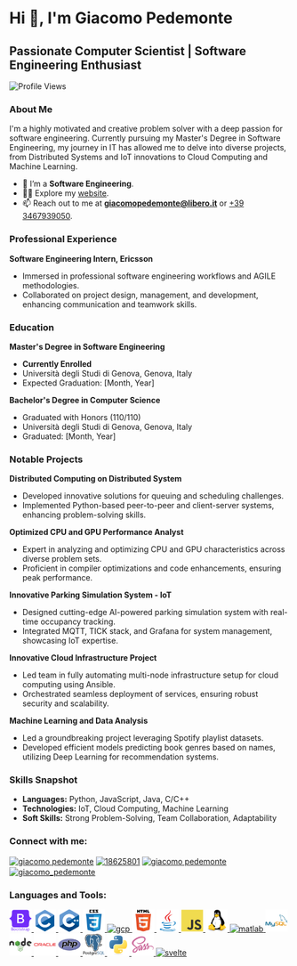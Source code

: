 # Hi 👋, I'm Giacomo Pedemonte
## Passionate Computer Scientist | Software Engineering Enthusiast

![Profile Views](https://komarev.com/ghpvc/?username=pedemontegiacomo&label=Profile%20views&color=0e75b6&style=flat)

### About Me

I'm a highly motivated and creative problem solver with a deep passion for software engineering. Currently pursuing my Master's Degree in Software Engineering, my journey in IT has allowed me to delve into diverse projects, from Distributed Systems and IoT innovations to Cloud Computing and Machine Learning.

- 🔭 I’m a **Software Engineering**.
- 👨‍💻 Explore my [website](https://portfolio-d52a5.web.app/).
- 📫 Reach out to me at **giacomopedemonte@libero.it** or [+39 3467939050](tel:+393467939050).

### Professional Experience

**Software Engineering Intern, Ericsson**
- Immersed in professional software engineering workflows and AGILE methodologies.
- Collaborated on project design, management, and development, enhancing communication and teamwork skills.

### Education

**Master's Degree in Software Engineering**
- **Currently Enrolled**
- Università degli Studi di Genova, Genova, Italy
- Expected Graduation: [Month, Year]

**Bachelor's Degree in Computer Science**
- Graduated with Honors (110/110)
- Università degli Studi di Genova, Genova, Italy
- Graduated: [Month, Year]

### Notable Projects

**Distributed Computing on Distributed System**
- Developed innovative solutions for queuing and scheduling challenges.
- Implemented Python-based peer-to-peer and client-server systems, enhancing problem-solving skills.

**Optimized CPU and GPU Performance Analyst**
- Expert in analyzing and optimizing CPU and GPU characteristics across diverse problem sets.
- Proficient in compiler optimizations and code enhancements, ensuring peak performance.

**Innovative Parking Simulation System - IoT**
- Designed cutting-edge AI-powered parking simulation system with real-time occupancy tracking.
- Integrated MQTT, TICK stack, and Grafana for system management, showcasing IoT expertise.

**Innovative Cloud Infrastructure Project**
- Led team in fully automating multi-node infrastructure setup for cloud computing using Ansible.
- Orchestrated seamless deployment of services, ensuring robust security and scalability.

**Machine Learning and Data Analysis**
- Led a groundbreaking project leveraging Spotify playlist datasets.
- Developed efficient models predicting book genres based on names, utilizing Deep Learning for recommendation systems.

### Skills Snapshot

- **Languages:** Python, JavaScript, Java, C/C++
- **Technologies:** IoT, Cloud Computing, Machine Learning
- **Soft Skills:** Strong Problem-Solving, Team Collaboration, Adaptability

### Connect with me:
<p align="left">
<a href="https://linkedin.com/in/giacomo-pedemonte-3983a6236" target="blank"><img align="center" src="https://raw.githubusercontent.com/rahuldkjain/github-profile-readme-generator/master/src/images/icons/Social/linked-in-alt.svg" alt="giacomo pedemonte" height="30" width="40" /></a>
<a href="https://stackoverflow.com/users/18625801" target="blank"><img align="center" src="https://raw.githubusercontent.com/rahuldkjain/github-profile-readme-generator/master/src/images/icons/Social/stack-overflow.svg" alt="18625801" height="30" width="40" /></a>
<a href="https://fb.com/giacomo.pedemonte.7" target="blank"><img align="center" src="https://raw.githubusercontent.com/rahuldkjain/github-profile-readme-generator/master/src/images/icons/Social/facebook.svg" alt="giacomo pedemonte" height="30" width="40" /></a>
<a href="https://instagram.com/giacomo_pedemonte" target="blank"><img align="center" src="https://raw.githubusercontent.com/rahuldkjain/github-profile-readme-generator/master/src/images/icons/Social/instagram.svg" alt="giacomo_pedemonte" height="30" width="40" /></a>
</p>

### Languages and Tools:
<p align="left"> <a href="https://getbootstrap.com" target="_blank" rel="noreferrer"> <img src="https://raw.githubusercontent.com/devicons/devicon/master/icons/bootstrap/bootstrap-plain-wordmark.svg" alt="bootstrap" width="40" height="40"/> </a> <a href="https://www.cprogramming.com/" target="_blank" rel="noreferrer"> <img src="https://raw.githubusercontent.com/devicons/devicon/master/icons/c/c-original.svg" alt="c" width="40" height="40"/> </a> <a href="https://www.w3schools.com/cpp/" target="_blank" rel="noreferrer"> <img src="https://raw.githubusercontent.com/devicons/devicon/master/icons/cplusplus/cplusplus-original.svg" alt="cplusplus" width="40" height="40"/> </a> <a href="https://www.w3schools.com/css/" target="_blank" rel="noreferrer"> <img src="https://raw.githubusercontent.com/devicons/devicon/master/icons/css3/css3-original-wordmark.svg" alt="css3" width="40" height="40"/> </a> <a href="https://cloud.google.com" target="_blank" rel="noreferrer"> <img src="https://www.vectorlogo.zone/logos/google_cloud/google_cloud-icon.svg" alt="gcp" width="40" height="40"/> </a> <a href="https://www.w3.org/html/" target="_blank" rel="noreferrer"> <img src="https://raw.githubusercontent.com/devicons/devicon/master/icons/html5/html5-original-wordmark.svg" alt="html5" width="40" height="40"/> </a> <a href="https://www.java.com" target="_blank" rel="noreferrer"> <img src="https://raw.githubusercontent.com/devicons/devicon/master/icons/java/java-original.svg" alt="java" width="40" height="40"/> </a> <a href="https://developer.mozilla.org/en-US/docs/Web/JavaScript" target="_blank" rel="noreferrer"> <img src="https://raw.githubusercontent.com/devicons/devicon/master/icons/javascript/javascript-original.svg" alt="javascript" width="40" height="40"/> </a> <a href="https://www.linux.org/" target="_blank" rel="noreferrer"> <img src="https://raw.githubusercontent.com/devicons/devicon/master/icons/linux/linux-original.svg" alt="linux" width="40" height="40"/> </a> <a href="https://www.mathworks.com/" target="_blank" rel="noreferrer"> <img src="https://upload.wikimedia.org/wikipedia/commons/2/21/Matlab_Logo.png" alt="matlab" width="40" height="40"/> </a> <a href="https://www.mysql.com/" target="_blank" rel="noreferrer"> <img src="https://raw.githubusercontent.com/devicons/devicon/master/icons/mysql/mysql-original-wordmark.svg" alt="mysql" width="40" height="40"/> </a> <a href="https://nodejs.org" target="_blank" rel="noreferrer"> <img src="https://raw.githubusercontent.com/devicons/devicon/master/icons/nodejs/nodejs-original-wordmark.svg" alt="nodejs" width="40" height="40"/> </a> <a href="https://www.oracle.com/" target="_blank" rel="noreferrer"> <img src="https://raw.githubusercontent.com/devicons/devicon/master/icons/oracle/oracle-original.svg" alt="oracle" width="40" height="40"/> </a> <a href="https://www.php.net" target="_blank" rel="noreferrer"> <img src="https://raw.githubusercontent.com/devicons/devicon/master/icons/php/php-original.svg" alt="php" width="40" height="40"/> </a> <a href="https://www.postgresql.org" target="_blank" rel="noreferrer"> <img src="https://raw.githubusercontent.com/devicons/devicon/master/icons/postgresql/postgresql-original-wordmark.svg" alt="postgresql" width="40" height="40"/> </a> <a href="https://www.python.org" target="_blank" rel="noreferrer"> <img src="https://raw.githubusercontent.com/devicons/devicon/master/icons/python/python-original.svg" alt="python" width="40" height="40"/> </a> <a href="https://sass-lang.com" target="_blank" rel="noreferrer"> <img src="https://raw.githubusercontent.com/devicons/devicon/master/icons/sass/sass-original.svg" alt="sass" width="40" height="40"/> </a> <a href="https://svelte.dev" target="_blank" rel="noreferrer"> <img src="https://upload.wikimedia.org/wikipedia/commons/1/1b/Svelte_Logo.svg" alt="svelte" width="40" height="40"/> </a> </p>

<!--<p><img align="left" src="https://github-readme-stats.vercel.app/api/top-langs?username=pedemontegiacomo&show_icons=true&locale=en&layout=compact" alt="pedemontegiacomo" /></p>

<p>&nbsp;<img align="center" src="https://github-readme-stats.vercel.app/api?username=pedemontegiacomo&show_icons=true&locale=en" alt="pedemontegiacomo" /></p>

<p><img align="center" src="https://github-readme-streak-stats.herokuapp.com/?user=pedemontegiacomo&" alt="pedemontegiacomo" /></p>-->
